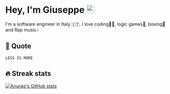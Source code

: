 # Hey, I'm Giuseppe <img src="https://media.giphy.com/media/hvRJCLFzcasrR4ia7z/giphy.gif" width="25px">
I'm a software engineer in  Italy 🇮🇹. I love coding👨‍💻, logic games🧩, boxing🥊 and Rap music🎶


## 🫶 Quote 
 ```
LESS IS MORE 
 ```





## 🔥 Streak stats
[![Anurag's GitHub stats](https://github-readme-stats.vercel.app/api?username=boyseez)](https://github.com/anuraghazra/github-readme-stats)




<!--
[![Top Langs](https://github-readme-stats.vercel.app/api/top-langs/?username=boyseez&layout=compact)](https://github.com/anuraghazra/github-readme-stats)

[![GitHub Streak](http://github-readme-streak-stats.herokuapp.com?user=boyseez&date_format=j%20M%5B%20Y%5D&stroke=DD7C0C&border=DD7C0C)](https://git.io/streak-stats)


## ⚡ Technologies

Here are some ideas to get you started:

- 🔭 I’m currently working on ...
- 🌱 I’m currently learning ...
- 👯 I’m looking to collaborate on ...
- 🤔 I’m looking for help with ...
- 💬 Ask me about ...
- 📫 How to reach me: ...
- 😄 Pronouns: ...
- ⚡ Fun fact: ...
-->
